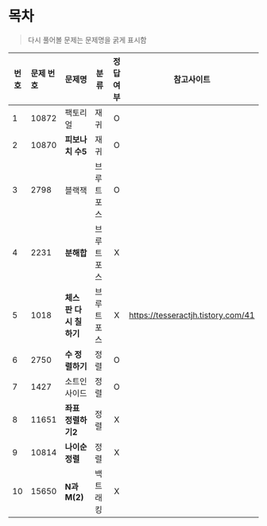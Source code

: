 # 목차
> 다시 풀어볼 문제는 문제명을 굵게 표시함
 
|번호|문제 번호|문제명|분류|정답여부|참고사이트|
|----|:--------|-----|---|:------:|--------|
|1|10872|팩토리얼|재귀|O|
|2|10870|**피보나치 수5**|재귀|O|
|3|2798|블랙잭|브루트포스|O|
|4|2231|**분해합**|브루트포스|X|
|5|1018|**체스 판 다시 칠하기**|브루트포스|X|https://tesseractjh.tistory.com/41|
|6|2750|**수 정렬하기**|정렬|O|
|7|1427|소트인사이드|정렬|O|
|8|11651|**좌표 정렬하기2**|정렬|X|
|9|10814|**나이순 정렬**|정렬|X|
|10|15650|**N과 M(2)**|백트래킹|X|
